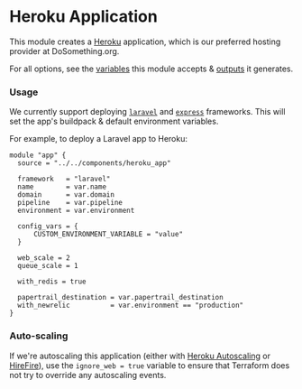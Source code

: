 # Heroku Application

This module creates a [Heroku](http://heroku.com) application, which is our preferred hosting provider at DoSomething.org.

For all options, see the [variables](https://github.com/DoSomething/infrastructure/blob/main/components/heroku_app/variables.tf) this module accepts & [outputs](https://github.com/DoSomething/infrastructure/blob/main/components/heroku_app/outputs.tf) it generates.

### Usage

We currently support deploying [`laravel`](https://laravel.com) and [`express`](https://expressjs.com) frameworks. This will set the app's buildpack & default environment variables.

For example, to deploy a Laravel app to Heroku:

```hcl
module "app" {
  source = "../../components/heroku_app"

  framework   = "laravel"
  name        = var.name
  domain      = var.domain
  pipeline    = var.pipeline
  environment = var.environment

  config_vars = {
      CUSTOM_ENVIRONMENT_VARIABLE = "value"
  }
  
  web_scale = 2
  queue_scale = 1

  with_redis = true

  papertrail_destination = var.papertrail_destination
  with_newrelic          = var.environment == "production"
}
```

### Auto-scaling

If we're autoscaling this application (either with [Heroku Autoscaling](https://devcenter.heroku.com/articles/scaling#autoscaling) or [HireFire](https://www.hirefire.io)), use the `ignore_web = true` variable to ensure that Terraform does not try to override any autoscaling events.